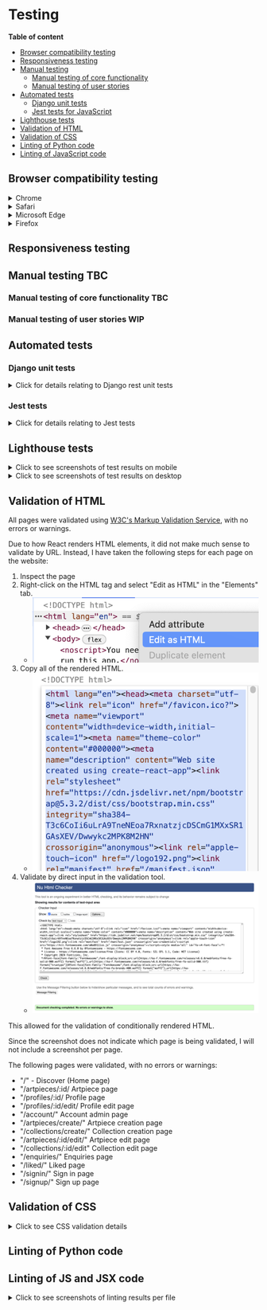 # Testing

**Table of content**
- [Browser compatibility testing](#browser-compatibility)
- [Responsiveness testing](#responsiveness)
- [Manual testing](#manual-testing)
    - [Manual testing of core functionality](#manual-test-functionality)
    - [Manual testing of user stories](#user-story-testing)
- [Automated tests](#automated-tests)
    - [Django unit tests](#unittests)
    - [Jest tests for JavaScript](#jest-tests)
- [Lighthouse tests](#lighthouse)
- [Validation of HTML](#html-validation)
- [Validation of CSS](#css-validation)
- [Linting of Python code](#python-lint)
- [Linting of JavaScript code](#js-lint)

<a id="browser-compatibility"></a>
## Browser compatibility testing

<details>
<summary>Chrome</summary>

</details>

<details>
<summary>Safari</summary>


</details>

<details>
<summary>Microsoft Edge</summary>

</details>

<details>
<summary>Firefox</summary>

</details>

<a id="responsiveness"></a>
## Responsiveness testing


<a id="manual-testing"></a>
## Manual testing TBC

<a id="manual-test-functionality"></a>
### Manual testing of core functionality TBC

### Manual testing of user stories WIP

<a id="automated-tests"></a>
## Automated tests

<a id="unittests"></a>
### Django unit tests

<details> 
<summary>Click for details relating to Django rest unit tests</summary>

</details>

<a id="jest-tests"></a>
### Jest tests

<details>
<summary>Click for details relating to Jest tests</summary>

</details>

<a id="lighthouse"></a>
## Lighthouse tests

<details>
<summary>Click to see screenshots of test results on mobile</summary>

</details>

<details>
<summary>Click to see screenshots of test results on desktop</summary>

</details>

<a id="html-validation"></a>
## Validation of HTML

All pages were validated using [W3C's Markup Validation Service](https://validator.w3.org/nu/), with no errors or warnings.

Due to how React renders HTML elements, it did not make much sense to validate by URL. Instead, I have taken the following steps for each page on the website:

1. Inspect the page
1. Right-click on the HTML tag and select "Edit as HTML" in the "Elements" tab.
    - ![Edit as HTML](documentation/html_validate/html_validate_edit.png)
1. Copy all of the rendered HTML.
    -  ![Copy all rendered HTML](documentation/html_validate/html_validate_copy.png)
1. Validate by direct input in the validation tool.
    - ![Validate by direct input](documentation/html_validate/html_validate_direct_input.png)

This allowed for the validation of conditionally rendered HTML.

Since the screenshot does not indicate which page is being validated, I will not include a screenshot per page.

The following pages were validated, with no errors or warnings:

- "/" - Discover (Home page)
- "/artpieces/:id/ Artpiece page
- "/profiles/:id/ Profile page
- "/profiles/:id/edit/ Profile edit page
- "/account/" Account admin page
- "/artpieces/create/" Artpiece creation page
- "/collections/create/" Collection creation page
- "/artpieces/:id/edit/" Artpiece edit page
- "/collections/:id/edit" Collection edit page
- "/enquiries/" Enquiries page
- "/liked/" Liked page 
- "/signin/" Sign in page
- "/signup/" Sign up page


<a id="css-validation"></a>
## Validation of CSS

<details>
<summary>Click to see CSS validation details</summary>


</details>

<a id="python-lint"></a>
## Linting of Python code

<a id="js-lint"></a>
## Linting of JS and JSX code

<details>
<summary>Click to see screenshots of linting results per file</summary>

</details>